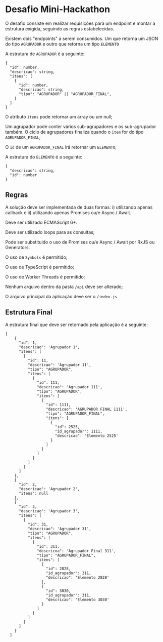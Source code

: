 # Desafio Mini-Hackathon

O desafio consiste em realizar requisições para um endpoint e montar a estrutura exigida, seguindo as regras estabelecidas.

Existem dois "endpoints" a serem consumidos. Um que retorna um JSON do tipo `AGRUPADOR` e outro que retorna um tipo `ELEMENTO`

A estrutura de `AGRUPADOR` é a seguinte:

```
{
  "id": number,
  "descricao": string,
  "itens": [
    {
      "id": number,
      "descricao": string,
      "tipo": "AGRUPADOR" || "AGRUPADOR_FINAL",
    }
  ]
}
```

O atributo `itens` pode retornar um array ou um null;

Um agrupador pode conter vários sub-agrupadores e os sub-agrupador também. O ciclo de agrupadores finaliza quando o `item` for do tipo `AGRUPADOR_FINAL`;
 
 O `id` de um `AGRUPADOR_FINAL` irá retornar um `ELEMENTO`; 

A estrutura do `ELEMENTO` é a seguinte:

```
{
  "descricao": string,
  "id": number
}
```

## Regras

A solução deve ser implementada de duas formas: i) utilizando apenas callback e ii) utilizando apenas Promises ou/e Async / Await.

Deve ser utilizado ECMAScript 6+. 

Deve ser utilizado loops para as consultas; 

Pode ser substituido o uso de Promises ou/e Async / Await por RxJS ou Generators.

O uso de `Symbols` é permitido;

O uso de TypeScript é permitido;

O uso de Worker Threads é permitido;

Nenhum arquivo dentro da pasta `/api` deve ser alterado;

O arquivo principal da aplicação deve ser o `/index.js`

## Estrutura Final

A estrutura final que deve ser retornado pela aplicação é a seguinte: 

```
[
    {
      "id": 1,
      "descricao": 'Agrupador 1',
      "itens": [
        {
          "id": 11,
          "descricao": 'Agrupador 11',
          "tipo": "AGRUPADOR",
          "itens": [
            {
              "id": 111,
              "descricao": 'Agrupador 111',
              "tipo": "AGRUPADOR",
              "itens": [
                {
                  "id": 1111,
                  "descricao": 'AGRUPADOR FINAL 1111',
                  "tipo": "AGRUPADOR_FINAL",
                  "itens": [
                    {
                      "id": 2525,
                      "id_agrupador": 1111,
                      "descricao": 'Elemento 2525'
                    }
                  ]
                }
              ]
            }
          ]
        }
      ]
    },
    {
      "id": 2,
      "descricao": 'Agrupador 2',
      "itens": null
    },
    {
      "id": 3,
      "descricao": 'Agrupador 3',
      "itens": [
        {
          "id": 31,
          "descricao": 'Agrupador 31',
          "tipo": "AGRUPADOR",
          "itens": [
            {
              "id": 311,
              "descricoa": 'Agrupador Final 311',
              "tipo": "AGRUPADOR_FINAL",
              "itens": [
                {
                  "id": 2828,
                  "id_agrupador": 311,
                  "descricao": 'Elemento 2828'
                },
                {
                  "id": 3030,
                  "id_agrupador": 311,
                  "descricao": 'Elemento 3030'
                }
              ]
            }
          ]
        }
      ]
    }
  ]
```